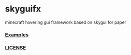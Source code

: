 # skyguifx

minecraft hovering gui framework based on skygui for paper


### [Examples](skyguifx-debug)

### [LICENSE](LICENSE.md)
